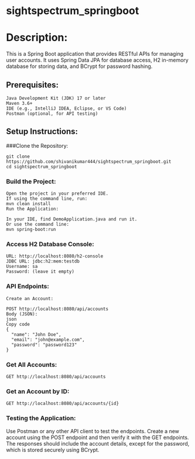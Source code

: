 # sightspectrum_springboot

# Description:
This is a Spring Boot application that provides RESTful APIs for managing user accounts. It uses Spring Data JPA for database access, H2 in-memory database for storing data, and BCrypt for password hashing.

## Prerequisites:
```
Java Development Kit (JDK) 17 or later
Maven 3.6+
IDE (e.g., IntelliJ IDEA, Eclipse, or VS Code)
Postman (optional, for API testing)
```
## Setup Instructions:
###Clone the Repository:
```
git clone https://github.com/shivanikumar444/sightspectrum_springboot.git
cd sightspectrum_springboot
```

### Build the Project:
```
Open the project in your preferred IDE.
If using the command line, run:
mvn clean install
Run the Application:

In your IDE, find DemoApplication.java and run it.
Or use the command line:
mvn spring-boot:run

```
### Access H2 Database Console:
```
URL: http://localhost:8080/h2-console
JDBC URL: jdbc:h2:mem:testdb
Username: sa
Password: (leave it empty)
```

### API Endpoints:
```
Create an Account:

POST http://localhost:8080/api/accounts
Body (JSON):
json
Copy code
{
  "name": "John Doe",
  "email": "john@example.com",
  "password": "password123"
}
```
### Get All Accounts:
```
GET http://localhost:8080/api/accounts
```
### Get an Account by ID:
```
GET http://localhost:8080/api/accounts/{id}
```

### Testing the Application:
Use Postman or any other API client to test the endpoints.
Create a new account using the POST endpoint and then verify it with the GET endpoints.
The responses should include the account details, except for the password, which is stored securely using BCrypt.
